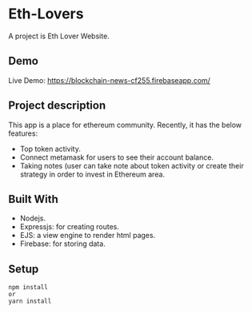 # Eth-Lovers
A project is Eth Lover Website.

## Demo
Live Demo: https://blockchain-news-cf255.firebaseapp.com/

## Project description

This app is a place for ethereum community. Recently, it has the below features:
* Top token activity.
* Connect metamask for users to see their account balance.
* Taking notes (user can take note about token activity or create their strategy in order to invest in Ethereum area.

## Built With
* Nodejs.
* Expressjs: for creating routes.
* EJS: a view engine to render html pages.
* Firebase: for storing data.

## Setup
```
npm install
or
yarn install
```

